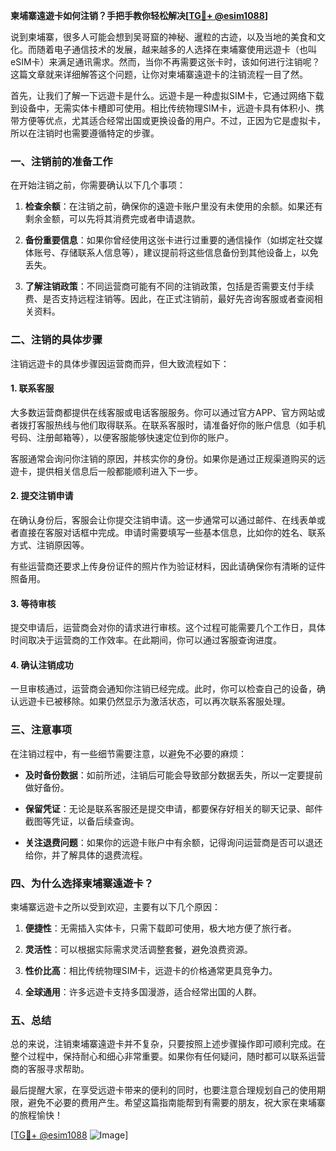**柬埔寨遠遊卡如何注销？手把手教你轻松解决[[TG💪+ @esim1088](https://t.me/s/esim1088)]**

说到柬埔寨，很多人可能会想到吴哥窟的神秘、暹粒的古迹，以及当地的美食和文化。而随着电子通信技术的发展，越来越多的人选择在柬埔寨使用远遊卡（也叫eSIM卡）来满足通讯需求。然而，当你不再需要这张卡时，该如何进行注销呢？这篇文章就来详细解答这个问题，让你对柬埔寨遠遊卡的注销流程一目了然。

首先，让我们了解一下远遊卡是什么。远遊卡是一种虚拟SIM卡，它通过网络下载到设备中，无需实体卡槽即可使用。相比传统物理SIM卡，远遊卡具有体积小、携带方便等优点，尤其适合经常出国或更换设备的用户。不过，正因为它是虚拟卡，所以在注销时也需要遵循特定的步骤。

### 一、注销前的准备工作

在开始注销之前，你需要确认以下几个事项：

1. **检查余额**：在注销之前，确保你的遠遊卡账户里没有未使用的余额。如果还有剩余金额，可以先将其消费完或者申请退款。
   
2. **备份重要信息**：如果你曾经使用这张卡进行过重要的通信操作（如绑定社交媒体账号、存储联系人信息等），建议提前将这些信息备份到其他设备上，以免丢失。

3. **了解注销政策**：不同运营商可能有不同的注销政策，包括是否需要支付手续费、是否支持远程注销等。因此，在正式注销前，最好先咨询客服或者查阅相关资料。

### 二、注销的具体步骤

注销远遊卡的具体步骤因运营商而异，但大致流程如下：

#### 1. 联系客服

大多数运营商都提供在线客服或电话客服服务。你可以通过官方APP、官方网站或者拨打客服热线与他们取得联系。在联系客服时，请准备好你的账户信息（如手机号码、注册邮箱等），以便客服能够快速定位到你的账户。

客服通常会询问你注销的原因，并核实你的身份。如果你是通过正规渠道购买的远遊卡，提供相关信息后一般都能顺利进入下一步。

#### 2. 提交注销申请

在确认身份后，客服会让你提交注销申请。这一步通常可以通过邮件、在线表单或者直接在客服对话框中完成。申请时需要填写一些基本信息，比如你的姓名、联系方式、注销原因等。

有些运营商还要求上传身份证件的照片作为验证材料，因此请确保你有清晰的证件照备用。

#### 3. 等待审核

提交申请后，运营商会对你的请求进行审核。这个过程可能需要几个工作日，具体时间取决于运营商的工作效率。在此期间，你可以通过客服查询进度。

#### 4. 确认注销成功

一旦审核通过，运营商会通知你注销已经完成。此时，你可以检查自己的设备，确认远遊卡已被移除。如果仍然显示为激活状态，可以再次联系客服处理。

### 三、注意事项

在注销过程中，有一些细节需要注意，以避免不必要的麻烦：

- **及时备份数据**：如前所述，注销后可能会导致部分数据丢失，所以一定要提前做好备份。
  
- **保留凭证**：无论是联系客服还是提交申请，都要保存好相关的聊天记录、邮件截图等凭证，以备后续查询。

- **关注退费问题**：如果你的远遊卡账户中有余额，记得询问运营商是否可以退还给你，并了解具体的退费流程。

### 四、为什么选择柬埔寨遠遊卡？

柬埔寨远遊卡之所以受到欢迎，主要有以下几个原因：

1. **便捷性**：无需插入实体卡，只需下载即可使用，极大地方便了旅行者。
   
2. **灵活性**：可以根据实际需求灵活调整套餐，避免浪费资源。

3. **性价比高**：相比传统物理SIM卡，远遊卡的价格通常更具竞争力。

4. **全球通用**：许多远遊卡支持多国漫游，适合经常出国的人群。

### 五、总结

总的来说，注销柬埔寨遠遊卡并不复杂，只要按照上述步骤操作即可顺利完成。在整个过程中，保持耐心和细心非常重要。如果你有任何疑问，随时都可以联系运营商的客服寻求帮助。

最后提醒大家，在享受远遊卡带来的便利的同时，也要注意合理规划自己的使用期限，避免不必要的费用产生。希望这篇指南能帮到有需要的朋友，祝大家在柬埔寨的旅程愉快！

[[TG💪+ @esim1088](https://t.me/s/esim1088) ![Image](https://i.postimg.cc/4NQfJmqS/Snipaste-2025-05-13-00-14-12.png)]